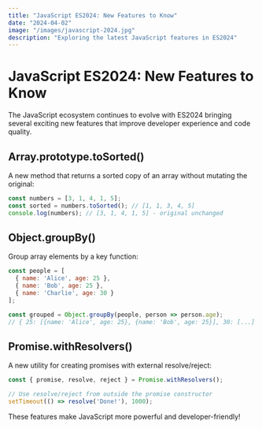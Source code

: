```yaml
---
title: "JavaScript ES2024: New Features to Know"
date: "2024-04-02"
image: "/images/javascript-2024.jpg"
description: "Exploring the latest JavaScript features in ES2024"
---
```


# JavaScript ES2024: New Features to Know

The JavaScript ecosystem continues to evolve with ES2024 bringing several exciting new features that improve developer experience and code quality.

## Array.prototype.toSorted()

A new method that returns a sorted copy of an array without mutating the original:

```javascript
const numbers = [3, 1, 4, 1, 5];
const sorted = numbers.toSorted(); // [1, 1, 3, 4, 5]
console.log(numbers); // [3, 1, 4, 1, 5] - original unchanged
```

## Object.groupBy()

Group array elements by a key function:

```javascript
const people = [
  { name: 'Alice', age: 25 },
  { name: 'Bob', age: 25 },
  { name: 'Charlie', age: 30 }
];

const grouped = Object.groupBy(people, person => person.age);
// { 25: [{name: 'Alice', age: 25}, {name: 'Bob', age: 25}], 30: [...] }
```

## Promise.withResolvers()

A new utility for creating promises with external resolve/reject:

```javascript
const { promise, resolve, reject } = Promise.withResolvers();

// Use resolve/reject from outside the promise constructor
setTimeout(() => resolve('Done!'), 1000);
```

These features make JavaScript more powerful and developer-friendly!
